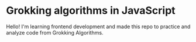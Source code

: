 # Grokking algorithms in JavaScript
Hello! I'm learning frontend development and made this repo to practice and analyze code from Grokking Algorithms.
